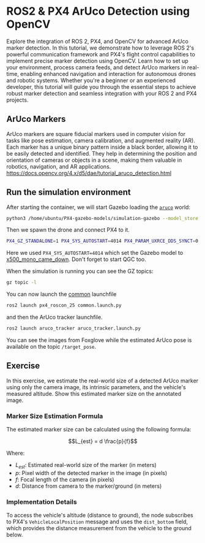 # ROS2 & PX4 ArUco Detection using OpenCV

Explore the integration of ROS 2, PX4, and OpenCV for advanced ArUco marker detection. In this tutorial, we demonstrate how to leverage ROS 2's powerful communication framework and PX4's flight control capabilities to implement precise marker detection using OpenCV. Learn how to set up your environment, process camera feeds, and detect ArUco markers in real-time, enabling enhanced navigation and interaction for autonomous drones and robotic systems. Whether you're a beginner or an experienced developer, this tutorial will guide you through the essential steps to achieve robust marker detection and seamless integration with your ROS 2 and PX4 projects.

## ArUco Markers

ArUco markers are square fiducial markers used in computer vision for tasks like pose estimation, camera calibration, and augmented reality (AR). Each marker has a unique binary pattern inside a black border, allowing it to be easily detected and identified. They help in determining the position and orientation of cameras or objects in a scene, making them valuable in robotics, navigation, and AR applications.
https://docs.opencv.org/4.x/d5/dae/tutorial_aruco_detection.html

## Run the simulation environment

After starting the container, we will start Gazebo loading the [`aruco`](https://github.com/PX4/PX4-gazebo-models/blob/e05f4312d3f28aa621157610584a4870406cb6d3/worlds/aruco.sdf) world:

```sh
python3 /home/ubuntu/PX4-gazebo-models/simulation-gazebo --model_store /home/ubuntu/PX4-gazebo-models/ --world aruco
```

Then we spawn the drone and connect PX4 to it.

```sh
PX4_GZ_STANDALONE=1 PX4_SYS_AUTOSTART=4014 PX4_PARAM_UXRCE_DDS_SYNCT=0 /home/ubuntu/px4_sitl/bin/px4 -w /home/ubuntu/px4_sitl/romfs
```

Here we used `PX4_SYS_AUTOSTART=4014` which set the Gazebo model to [x500_mono_came_down](https://github.com/PX4/PX4-gazebo-models/tree/e05f4312d3f28aa621157610584a4870406cb6d3/models/x500_mono_cam_down).
Don't forget to start QGC too.

When the simulation is running you can see the GZ topics:

```sh
gz topic -l
```

You can now launch the [common](../px4_roscon_25/README.md) launchfile

```sh
ros2 launch px4_roscon_25 common.launch.py
```

and then the ArUco tracker launchfile.

```sh
ros2 launch aruco_tracker aruco_tracker.launch.py
```

You can see the images from Foxglove while the estimated ArUco pose is available on the topic `/target_pose`.

## Exercise

In this exercise, we estimate the real-world size of a detected ArUco marker using only the camera image, its intrinsic parameters, and the vehicle's measured altitude. Show this estimated marker size on the annotated image.

### Marker Size Estimation Formula

The estimated marker size can be calculated using the following formula:

```math
L_{est} = d \frac{p}{f}
```

Where:

- $L_{est}$: Estimated real-world size of the marker (in meters)
- $p$: Pixel width of the detected marker in the image (in pixels)
- $f$: Focal length of the camera (in pixels)
- $d$: Distance from camera to the marker/ground (in meters)

### Implementation Details

To access the vehicle's altitude (distance to ground), the node subscribes to PX4's `VehicleLocalPosition` message and uses the `dist_bottom` field, which provides the distance measurement from the vehicle to the ground below.
